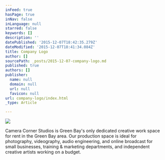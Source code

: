 ```yaml
---
inFeed: true
hasPage: true
inNav: false
inLanguage: null
starred: false
keywords: []
description: ''
datePublished: '2015-12-07T18:42:35.279Z'
dateModified: '2015-12-07T18:41:34.084Z'
title: Company Logo
author: []
sourcePath: _posts/2015-12-07-company-logo.md
published: true
authors: []
publisher:
  name: null
  domain: null
  url: null
  favicon: null
url: company-logo/index.html
_type: Article

---
```

![](https://the-grid-user-content.s3-us-west-2.amazonaws.com/3d165a4e-8f76-4a83-a63a-6cf3186a195b.jpg)

Camera Corner Studios is Green Bay's only dedicated creative work space for rent in the Green Bay area.  Our production space is ideal for photography, videography, audio engineering, and online broadcast for small businesses, training & marketing departments, and independent creative artists working on a budget.